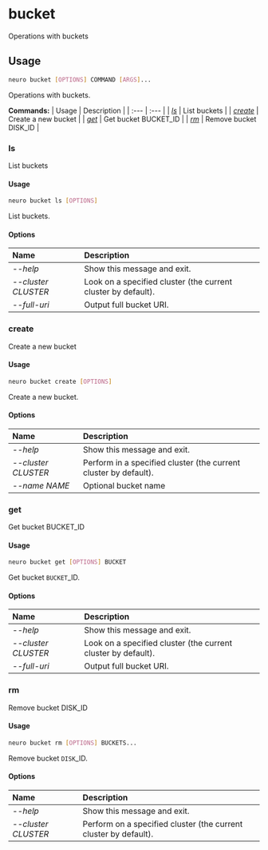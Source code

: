 # bucket

Operations with buckets

## Usage

```bash
neuro bucket [OPTIONS] COMMAND [ARGS]...
```

Operations with buckets.

**Commands:**
| Usage | Description |
| :--- | :--- |
| [_ls_](bucket.md#ls) | List buckets |
| [_create_](bucket.md#create) | Create a new bucket |
| [_get_](bucket.md#get) | Get bucket BUCKET\_ID |
| [_rm_](bucket.md#rm) | Remove bucket DISK\_ID |


### ls

List buckets


#### Usage

```bash
neuro bucket ls [OPTIONS]
```

List buckets.

#### Options

| Name | Description |
| :--- | :--- |
| _--help_ | Show this message and exit. |
| _--cluster CLUSTER_ | Look on a specified cluster \(the current cluster by default\). |
| _--full-uri_ | Output full bucket URI. |



### create

Create a new bucket


#### Usage

```bash
neuro bucket create [OPTIONS]
```

Create a new bucket.

#### Options

| Name | Description |
| :--- | :--- |
| _--help_ | Show this message and exit. |
| _--cluster CLUSTER_ | Perform in a specified cluster \(the current cluster by default\). |
| _--name NAME_ | Optional bucket name |



### get

Get bucket BUCKET_ID


#### Usage

```bash
neuro bucket get [OPTIONS] BUCKET
```

Get bucket `BUCKET`_ID.

#### Options

| Name | Description |
| :--- | :--- |
| _--help_ | Show this message and exit. |
| _--cluster CLUSTER_ | Look on a specified cluster \(the current cluster by default\). |
| _--full-uri_ | Output full bucket URI. |



### rm

Remove bucket DISK_ID


#### Usage

```bash
neuro bucket rm [OPTIONS] BUCKETS...
```

Remove bucket `DISK`_ID.

#### Options

| Name | Description |
| :--- | :--- |
| _--help_ | Show this message and exit. |
| _--cluster CLUSTER_ | Perform on a specified cluster \(the current cluster by default\). |


